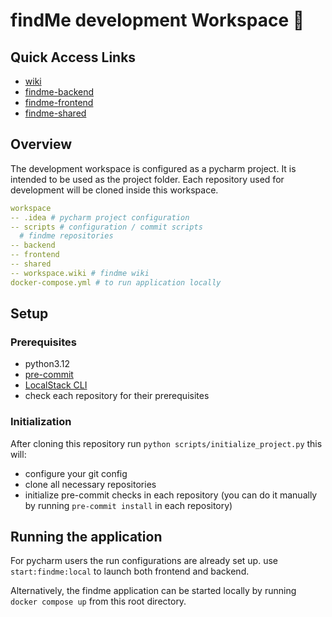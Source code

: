 # findMe development Workspace 🤖

## Quick Access Links

- [wiki](https://github.com/uzh-ase-fs24/workspace/wiki)
- [findme-backend](https://github.com/uzh-ase-fs24/backend)
- [findme-frontend](https://github.com/uzh-ase-fs24/frontend)
- [findme-shared](https://github.com/uzh-ase-fs24/shared)

## Overview

The development workspace is configured as a pycharm project. It is intended to be used as the project folder.
Each repository used for development will be cloned inside this workspace.

```yaml
workspace
-- .idea # pycharm project configuration
-- scripts # configuration / commit scripts
  # findme repositories
-- backend
-- frontend
-- shared
-- workspace.wiki # findme wiki
docker-compose.yml # to run application locally
```

## Setup

### Prerequisites

- python3.12
- [pre-commit](https://pre-commit.com/#installation)
- [LocalStack CLI](https://docs.localstack.cloud/getting-started/installation/#localstack-cli)
- check each repository for their prerequisites

### Initialization

After cloning this repository run `python scripts/initialize_project.py` this will:

- configure your git config
- clone all necessary repositories
- initialize pre-commit checks in each repository (you can do it manually by running `pre-commit install` in each
  repository)

## Running the application

For pycharm users the run configurations are already set up. use `start:findme:local` to launch both frontend and
backend.

Alternatively, the findme application can be started locally by running `docker compose up` from this root directory.
